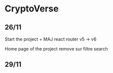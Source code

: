 # CryptoVerse


## 26/11

Start the project + MAJ react router v5 -> v6 

Home page of the project remove sur filtre search

## 29/11